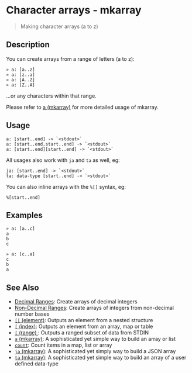 # Character arrays - mkarray

> Making character arrays (a to z)

## Description

You can create arrays from a range of letters (a to z):

    » a: [a..z]
    » a: [z..a]
    » a: [A..Z]
    » a: [Z..A]

...or any characters within that range.

Please refer to [a (mkarray)](../commands/a.md) for more detailed usage of mkarray.

## Usage

    a: [start..end] -> `<stdout>`
    a: [start..end,start..end] -> `<stdout>`
    a: [start..end][start..end] -> `<stdout>`

All usages also work with `ja` and `ta` as well, eg:

    ja: [start..end] -> `<stdout>`
    ta: data-type [start..end] -> `<stdout>`

You can also inline arrays with the `%[]` syntax, eg:

    %[start..end]

## Examples

    » a: [a..c]
    a
    b
    c

    » a: [c..a]
    c
    b
    a

## See Also

- [Decimal Ranges](./decimal.md):
  Create arrays of decimal integers
- [Non-Decimal Ranges](./non-decimal.md):
  Create arrays of integers from non-decimal number bases
- [`[[` (element)](../commands/element.md):
  Outputs an element from a nested structure
- [`[` (index)](../commands/index2.md):
  Outputs an element from an array, map or table
- [`[` (range) ](../commands/range.md):
  Outputs a ranged subset of data from STDIN
- [`a` (mkarray)](../commands/a.md):
  A sophisticated yet simple way to build an array or list
- [`count`](../commands/count.md):
  Count items in a map, list or array
- [`ja` (mkarray)](../commands/ja.md):
  A sophisticated yet simply way to build a JSON array
- [`ta` (mkarray)](../commands/ta.md):
  A sophisticated yet simple way to build an array of a user defined data-type
